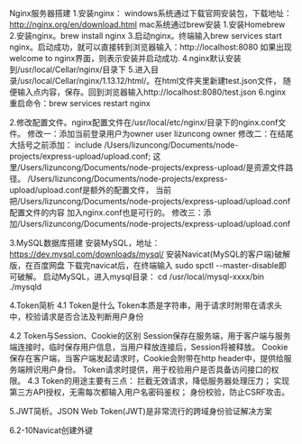 Nginx服务器搭建
1.安装nginx：
    windows系统通过下载官网安装包，下载地址：http://nginx.org/en/download.html
    mac系统通过brew安装
        1.安装Homebrew
        2.安装nginx。brew install nginx
        3.启动nginx。终端输入brew services start nginx。启动成功，就可以直接转到浏览器输入：http://localhost:8080
        如果出现welcome to nginx界面，则表示安装并启动成功.
        4.nginx默认安装到/usr/local/Cellar/nginx/目录下
        5.进入目录/usr/local/Cellar/nginx/1.13.12/html/。在html文件夹里新建test.json文件，
        随便输入点内容，保存。回到浏览器输入http://localhost:8080/test.json
        6.nginx重启命令：brew services restart nginx
                    

2.修改配置文件。nginx配置文件在/usr/local/etc/nginx/目录下的nginx.conf文件。
  修改一：添加当前登录用户为owner
        user lizuncong owner
  修改二：在结尾大括号之前添加：
        include /Users/lizuncong/Documents/node-projects/express-upload/upload.conf;
        这里/Users/lizuncong/Documents/node-projects/express-upload/是资源文件路径。
        /Users/lizuncong/Documents/node-projects/express-upload/upload.conf是额外的配置文件，
        当前把/Users/lizuncong/Documents/node-projects/express-upload/upload.conf配置文件的内容
        加入nginx.conf也是可行的。
  修改三：添加/Users/lizuncong/Documents/node-projects/express-upload/upload.conf


3.MySQL数据库搭建
  安装MySQL，地址：https://dev.mysql.com/downloads/mysql/
  安装Navicat(MySQL的客户端)破解版，在百度网盘
  下载完navicat后，在终端输入 sudo spctl --master-disable即可破解。
  启动MySQL，进入mysql目录：
  cd /usr/local/mysql-xxxx/bin
  ./mysqld


4.Token简析
  4.1 Token是什么
      Token本质是字符串，用于请求时附带在请求头中，校验请求是否合法及判断用户身份
      
  4.2 Token与Session、Cookie的区别
      Session保存在服务端，用于客户端与服务端连接时，临时保存用户信息，当用户释放连接后，Session将被释放。
      Cookie保存在客户端，当客户端发起请求时，Cookie会附带在http header中，提供给服务端辨识用户身份。
      Token请求时提供，用于校验用户是否具备访问接口的权限。
  4.3 Token的用途主要有三点：
      拦截无效请求，降低服务器处理压力；
      实现第三方API授权，无需每次都输入用户名密码鉴权；
      身份校验，防止CSRF攻击。 

5.JWT简析。JSON Web Token(JWT)是非常流行的跨域身份验证解决方案


6.2-10Navicat创建外键
